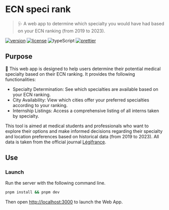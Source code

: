 # ECN speci rank

> 🩺 A web app to determine which specialty you would have had based on your ECN ranking (from 2019 to 2023).

[![version](https://img.shields.io/github/v/release/RaphaelEscrig/ecn-speci-rank?style=for-the-badge&logo=github)](https://github.com/RaphaelEscrig/ecn-speci-rank/releases)
[![license](https://img.shields.io/badge/License-MIT-yellow.svg?style=for-the-badge)](https://github.com/RaphaelEscrig/ecn-speci-rank/blob/main/LICENSE)
![typeScript](https://img.shields.io/badge/typescript-%23007ACC.svg?style=for-the-badge&logo=typescript&logoColor=white)
[![prettier](https://img.shields.io/badge/code_style-prettier-ff69b4.svg?style=for-the-badge)](https://github.com/prettier/prettier)

## Purpose

🚀 This web app is designed to help users determine their potential medical specialty based on their ECN ranking. It provides the following functionalities:

- Specialty Determination: See which specialties are available based on your ECN ranking.
- City Availability: View which cities offer your preferred specialties according to your ranking.
- Internship Listings: Access a comprehensive listing of all interns taken by specialty.

This tool is aimed at medical students and professionals who want to explore their options and make informed decisions regarding their specialty and location preferences based on historical data (from 2019 to 2023).
All data is taken from the official journal [Légifrance](https://www.legifrance.gouv.fr/).

## Use

### Launch

Run the server with the following command line.

```sh
pnpm install && pnpm dev
```

Then open [http://localhost:3000](http://localhost:3000) to launch the Web App.

